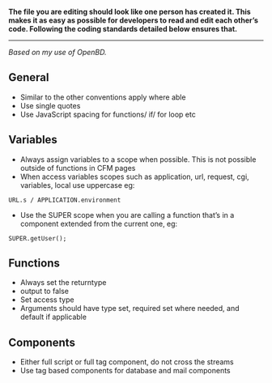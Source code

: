 **The file you are editing should look like one person has created it. This makes it as easy as possible for developers to read and edit each other’s code. Following the coding standards detailed below ensures that.**

---

_Based on my use of OpenBD._

## General
* Similar to the other conventions apply where able
* Use single quotes
* Use JavaScript spacing for functions/ if/ for loop etc

## Variables

* Always assign variables to a scope when possible. This is not possible outside of functions in CFM pages
* When access variables scopes such as application, url, request, cgi, variables, local use uppercase eg:  

```
URL.s / APPLICATION.environment
```

* Use the SUPER scope when you are calling a function that’s in a component extended from the current one, eg:

```
SUPER.getUser();
```


## Functions

* Always set the returntype
* output to false
* Set access type
* Arguments should have type set, required set where needed, and default if applicable


## Components 

* Either full script or full tag component, do not cross the streams
* Use tag based components for database and mail components
